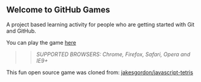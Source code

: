 ## Welcome to GitHub Games

A project based learning activity for people who are getting started with Git and GitHub.

You can play the game [here](https://cgero.github.io/github-games/)

>> _*SUPPORTED BROWSERS*: Chrome, Firefox, Safari, Opera and IE9+_

This fun open source game was cloned from: [jakesgordon/javascript-tetris](https://github.com/jakesgordon/javascript-tetris)
